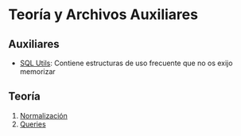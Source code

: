# Teoría y Archivos Auxiliares

## Auxiliares

- [SQL Utils](<SQL Utils.pptx>): Contiene estructuras de uso frecuente que no os exijo memorizar

## Teoría

1. [Normalización](Normalización.pptx)
2. [Queries](Queries.pptx)